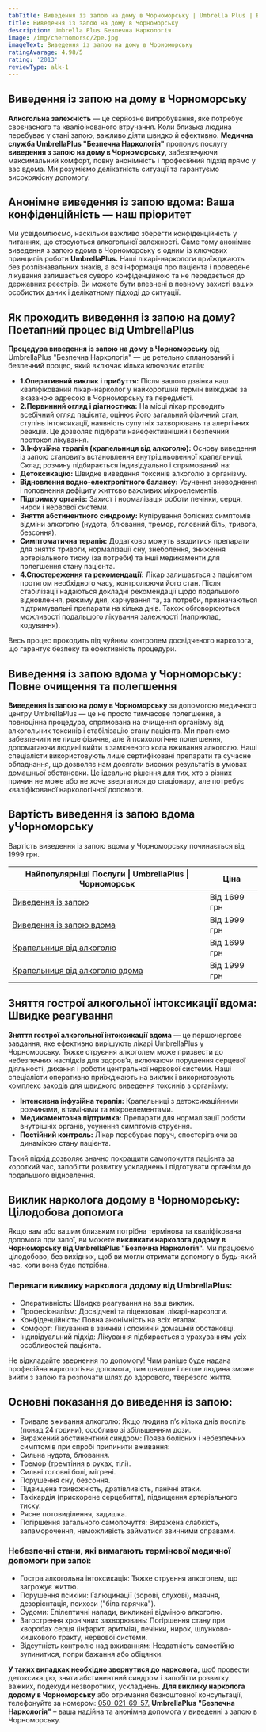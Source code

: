 ```yaml
---
tabTitle: Виведення із запою на дому в Чорноморську | Umbrella Plus | Від 1999 грн
title: Виведення із запою на дому в Чорноморську
description: Umbrella Plus Безпечна Наркологія
image: /img/chernomorsc/2pe.jpg
imageText: Виведення із запою на дому в Чорноморську
ratingAvarage: 4.98/5
rating: '2013'
reviewType: alk-1
---
```


## Виведення із запою на дому в Чорноморську

**Алкогольна залежність** — це серйозне випробування, яке потребує своєчасного та кваліфікованого втручання. Коли близька людина перебуває у стані запою, важливо діяти швидко й ефективно. **Медична служба UmbrellaPlus "Безпечна Наркологія"** пропонує послугу **виведення з запою на дому в Чорноморську,** забезпечуючи максимальний комфорт, повну анонімність і професійний підхід прямо у вас вдома. Ми розуміємо делікатність ситуації та гарантуємо високоякісну допомогу.

## Анонімне виведення із запою вдома: Ваша конфіденційність — наш пріоритет

Ми усвідомлюємо, наскільки важливо зберегти конфіденційність у питаннях, що стосуються алкогольної залежності. Саме тому анонімне виведення з запою вдома в Чорноморську є одним із ключових принципів роботи **UmbrellaPlus.** Наші лікарі-наркологи приїжджають без розпізнавальних знаків, а вся інформація про пацієнта і проведене лікування залишається суворо конфіденційною та не передається до державних реєстрів. Ви можете бути впевнені в повному захисті ваших особистих даних і делікатному підході до ситуації.

## Як проходить виведення із запою на дому? Поетапний процес від UmbrellaPlus

**Процедура виведення із запою на дому в Чорноморську** від UmbrellaPlus "Безпечна Наркологія" — це ретельно спланований і безпечний процес, який включає кілька ключових етапів:

* **1.Оперативний виклик і прибуття:** Після вашого дзвінка наш кваліфікований лікар-нарколог у найкоротший термін виїжджає за вказаною адресою в Чорноморську та передмісті.
* **2.Первинний огляд і діагностика:** На місці лікар проводить всебічний огляд пацієнта, оцінює його загальний фізичний стан, ступінь інтоксикації, наявність супутніх захворювань та алергічних реакцій. Це дозволяє підібрати найефективніший і безпечний протокол лікування.
* **3.Інфузійна терапія (крапельниця від алкоголю):** Основу виведення із запою становить встановлення внутрішньовенної крапельниці. Склад розчину підбирається індивідуально і спрямований на:
* **Детоксикацію:** Швидке виведення токсинів алкоголю з організму.
* **Відновлення водно-електролітного балансу:** Усунення зневоднення і поповнення дефіциту життєво важливих мікроелементів.
* **Підтримку органів:** Захист і нормалізація роботи печінки, серця, нирок і нервової системи.
* **Зняття абстинентного синдрому:** Купірування болісних симптомів відміни алкоголю (нудота, блювання, тремор, головний біль, тривога, безсоння).
* **Симптоматична терапія:** Додатково можуть вводитися препарати для зняття тривоги, нормалізації сну, знеболення, зниження артеріального тиску (за потреби) та інші медикаменти для полегшення стану пацієнта.
* **4.Спостереження та рекомендації:** Лікар залишається з пацієнтом протягом необхідного часу, контролюючи його стан. Після стабілізації надаються докладні рекомендації щодо подальшого відновлення, режиму дня, харчування та, за потреби, призначаються підтримувальні препарати на кілька днів. Також обговорюються можливості подальшого лікування залежності (наприклад, кодування).

Весь процес проходить під чуйним контролем досвідченого нарколога, що гарантує безпеку та ефективність процедури.

## Виведення із запою вдома у Чорноморську: Повне очищення та полегшення

**Виведення із запою на дому в Чорноморську** за допомогою медичного центру UmbrellaPlus — це не просто тимчасове полегшення, а повноцінна процедура, спрямована на очищення організму від алкогольних токсинів і стабілізацію стану пацієнта. Ми прагнемо забезпечити не лише фізичне, але й психологічне полегшення, допомагаючи людині вийти з замкненого кола вживання алкоголю.
Наші спеціалісти використовують лише сертифіковані препарати та сучасне обладнання, що дозволяє нам досягати високих результатів в умовах домашньої обстановки. Це ідеальне рішення для тих, хто з різних причин не може або не хоче звертатися до стаціонару, але потребує кваліфікованої наркологічної допомоги.

## Вартість виведення із запою вдома уЧорноморську

Вартість виведення із запою вдома у Чорноморську починається від 1999 грн.

| Найпопулярніші Послуги \| UmbrellaPlus \| Чорноморськ                                                                       | Ціна         |
| --------------------------------------------------------------------------------------------------------------------------- | ------------ |
| [Виведення із запою](https://umbrella-plus.com.ua/uk/chornomorsk/vivod-iz-zapoia-chernomorsk-ua/)                           | Від 1699 грн |
| [Виведення із запою вдома](https://umbrella-plus.com.ua/uk/chornomorsk/vivod-iz-zapoia-na-domy-chernomorsk-ua/)             | Від 1999 грн |
| [Крапельниця від алкоголю](https://umbrella-plus.com.ua/uk/chornomorsk/kapelnica_ot_alkogola_chernomorsk-ua/)               | Від 1699 грн |
| [Крапельниця від алкоголю вдома](https://umbrella-plus.com.ua/uk/chornomorsk/kapelnica_ot_alkogola_na_domy_chernomorsk_ua/) | Від 1999 грн |

## Зняття гострої алкогольної інтоксикації вдома: Швидке реагування

**Зняття гострої алкогольної інтоксикації вдома** — це першочергове завдання, яке ефективно вирішують лікарі UmbrellaPlus у Чорноморську. Тяжке отруєння алкоголем може призвести до небезпечних наслідків для здоров’я, включаючи порушення серцевої діяльності, дихання і роботи центральної нервової системи.
Наші спеціалісти оперативно приїжджають на виклик і використовують комплекс заходів для швидкого виведення токсинів з організму:

* **Інтенсивна інфузійна терапія:** Крапельниці з детоксикаційними розчинами, вітамінами та мікроелементами.
* **Медикаментозна підтримка:** Препарати для нормалізації роботи внутрішніх органів, усунення симптомів отруєння.
* **Постійний контроль:** Лікар перебуває поруч, спостерігаючи за динамікою стану пацієнта.

Такий підхід дозволяє значно покращити самопочуття пацієнта за короткий час, запобігти розвитку ускладнень і підготувати організм до подальшого відновлення.

## Виклик нарколога додому в Чорноморську: Цілодобова допомога

Якщо вам або вашим близьким потрібна термінова та кваліфікована допомога при запої, ви можете **викликати нарколога додому в Чорноморську від UmbrellaPlus "Безпечна Наркологія".** Ми працюємо цілодобово, без вихідних, щоб ви могли отримати допомогу в будь-який час, коли вона буде потрібна.

### Переваги виклику нарколога додому від UmbrellaPlus:

* Оперативність: Швидке реагування на ваш виклик.
* Професіоналізм: Досвідчені та ліцензовані лікарі-наркологи.
* Конфіденційність: Повна анонімність на всіх етапах.
* Комфорт: Лікування в звичній і спокійній домашній обстановці.
* Індивідуальний підхід: Лікування підбирається з урахуванням усіх особливостей пацієнта.

Не відкладайте звернення по допомогу! Чим раніше буде надана професійна наркологічна допомога, тим швидше і легше людина зможе вийти з запою та розпочати шлях до здорового, тверезого життя.

## Основні показання до виведення із запою:

* Тривале вживання алкоголю: Якщо людина п’є кілька днів поспіль (понад 24 години), особливо зі збільшенням дози.
* Виражений абстинентний синдром: Поява болісних і небезпечних симптомів при спробі припинити вживання:
* Сильна нудота, блювання.
* Тремор (тремтіння в руках, тілі).
* Сильні головні болі, мігрені.
* Порушення сну, безсоння.
* Підвищена тривожність, дратівливість, панічні атаки.
* Тахікардія (прискорене серцебиття), підвищення артеріального тиску.
* Рясне потовиділення, задишка.
* Погіршення загального самопочуття: Виражена слабкість, запаморочення, неможливість займатися звичними справами.

### Небезпечні стани, які вимагають термінової медичної допомоги при запої:

* Гостра алкогольна інтоксикація: Тяжке отруєння алкоголем, що загрожує життю.
* Порушення психіки: Галюцинації (зорові, слухові), маячня, дезорієнтація, психози ("біла гарячка").
* Судоми: Епілептичні напади, викликані відміною алкоголю.
* Загострення хронічних захворювань: Погіршення стану при хворобах серця (інфаркт, аритмія), печінки, нирок, шлунково-кишкового тракту, нервової системи.
* Відсутність контролю над вживанням: Нездатність самостійно зупинитися, попри бажання або обіцянки.

**У таких випадках необхідно звернутися до нарколога,** щоб провести детоксикацію, зняти абстинентний синдром і запобігти розвитку важких, подекуди незворотних, ускладнень.
**Для виклику нарколога додому в Чорноморську** або отримання безкоштовної консультації, телефонуйте за номером: [050-021-69-57.](tel:0500216957)
**UmbrellaPlus "Безпечна Наркологія"** – ваша надійна та анонімна допомога у виведенні з запою в Чорноморську.
